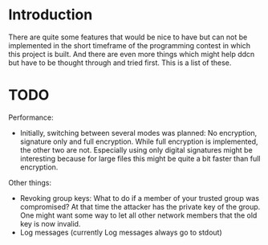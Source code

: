 # Introduction #

There are quite some features that would be nice to have but can not be implemented in the short timeframe of the programming contest in which this project is built. And there are even more things which might help ddcn but have to be thought through and tried first. This is a list of these.

# TODO #

Performance:
  * Initially, switching between several modes was planned: No encryption, signature only and full encryption. While full encryption is implemented, the other two are not. Especially using only digital signatures might be interesting because for large files this might be quite a bit faster than full encryption.

Other things:
  * Revoking group keys: What to do if a member of your trusted group was compromised? At that time the attacker has the private key of the group. One might want some way to let all other network members that the old key is now invalid.
  * Log messages (currently Log messages always go to stdout)